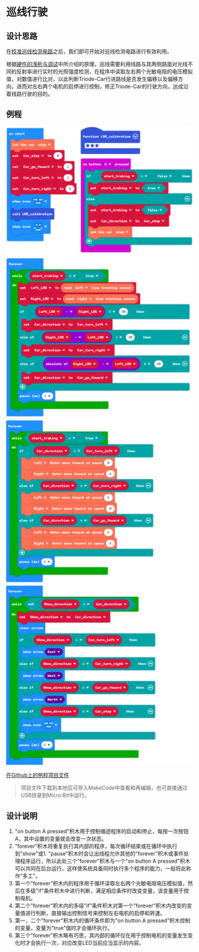 # 巡线行驶

## 设计思路

在[校准巡线检测电路](LDR_calibration.html)之后，我们即可开始对巡线检测电路进行有效利用。

根据[硬件的浅析与调试](../hardware/analysis&calibrate.html)中所介绍的原理，巡线需要利用线路与其两侧路面对光线不同的反射率进行实时的光照强度检测，在程序中读取左右两个光敏电阻的电压模拟值，对数值进行比对，以此判断Triode-Car行进路线是否发生偏移以及偏移方向，进而对左右两个电机的启停进行控制，修正Triode-Car的行驶方向，达成沿着线路行驶的目的。

## 例程

<div align=center>
<img src="../assets/Triode-car_Line_Follower.png" width="600"/>
</div>

[在Github上的例程项目文件](https://github.com/Wind-stormger/Makecode/blob/master/microbit-Triode-car_Line_Follower.hex)

> 项目文件下载到本地后可导入MakeCode中查看和再编辑，也可直接通过USB烧录到Micro:Bit中运行。

## 设计说明

1. "on button A pressed"积木用于控制循迹程序的启动和停止，每按一次按钮A，其中设置的变量就会改变一次状态。
2. "forever"积木将重复执行其内部的程序，每次循环结束或在循环中执行到"show"或1. "pause"积木时会让出线程允许其他的"forever"积木或事件处理程序运行，所以此处三个"forever"积木与一个"on button A pressed"积木可以共同在后台运行，这样使系统具备同时执行多个程序的能力，一般将此称作“多工”。
3. 第一个"forever"积木内的程序用于循环读取左右两个光敏电阻电压模拟值，然后在多级"if"条件积木中进行判断，满足相应条件时改变变量，该变量用于控制电机。
4. 第二个"forever"积木内的多级"if"条件积木对第一个"forever"积木内改变的变量值进行判断，直接输出控制信号来控制左右电机的启停和转速。
5. 第一，二个"forever"积木内的循环条件即为"on button A pressed"积木控制的变量，变量为"true"值时才会循环执行。
6. 第三个"forever"积木略有巧思，其内部的循环仅在用于控制电机的变量发生变化时才会执行一次，对应改变LED当前应当显示的内容。